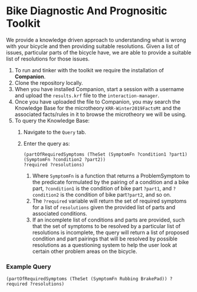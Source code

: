 # Bike Diagnostic And Prognositic Toolkit

We provide a knowledge driven approach to understanding what is wrong with your bicycle and then providing suitable resolutions. Given a list of issues, particular parts of the bicycle have, we are able to provide a suitable list of resolutions for those issues.

1. To run and tinker with the toolkit we require the installation of **Companion**.
2. Clone the repository locally.
3. When you have installed Companion, start a session with a username and upload the `results.krf` file to the 
`interaction-manager`.
4. Once you have uploaded the file to Companion, you may search the Knowledge Base for the microtheory `KRR-Winter2019FactsMt` and the associated facts/rules in it to browse the microtheory we will be using.
5. To query the Knowledge Base:
     1. Navigate to the `Query` tab.
     2. Enter the query as: 
        ```
        (partOfRequiredSymptoms (TheSet (SymptomFn ?condition1 ?part1) (SymptomFn ?condition2 ?part2))
        ?required ?resolutions)
        ```

        1. Where `SymptomFn` is a function that returns a ProblemSymptom to the predicate formulated by the pairing of a condition and 
        a bike part, `?condition1` is the condition of bike part `?part1`, and `?condition2` is the condition of 
        bike part`?part2`, and so on. 
        2. The `?required` variable will return the set of required symptoms for a list of
        `resolutions` given the provided list of parts and associated conditions.
        3. If an incomplete list of conditions and parts are provided, such that the set of symptoms to be resolved by a 
        particular list of resolutions is incomplete, the query will return a list of proposed condition and part pairings
        that will be resolved by possible resolutions as a questioning system to help the user look at certain other problem 
        areas on the bicycle.

### Example Query

`(partOfRequiredSymptoms (TheSet (SymptomFn Rubbing BrakePad)) ?required ?resolutions)`
